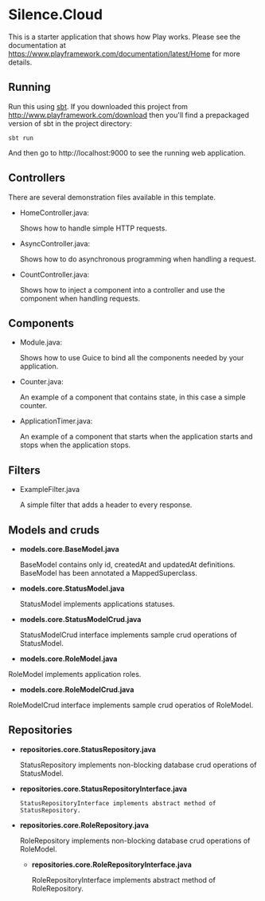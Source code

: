 # Silence.Cloud

This is a starter application that shows how Play works.  Please see the documentation at https://www.playframework.com/documentation/latest/Home for more details.

## Running

Run this using [sbt](http://www.scala-sbt.org/).  If you downloaded this project from http://www.playframework.com/download then you'll find a prepackaged version of sbt in the project directory:

```
sbt run
```

And then go to http://localhost:9000 to see the running web application.

## Controllers

There are several demonstration files available in this template.

- HomeController.java:

  Shows how to handle simple HTTP requests.

- AsyncController.java:

  Shows how to do asynchronous programming when handling a request.

- CountController.java:

  Shows how to inject a component into a controller and use the component when
  handling requests.

## Components

- Module.java:

  Shows how to use Guice to bind all the components needed by your application.

- Counter.java:

  An example of a component that contains state, in this case a simple counter.

- ApplicationTimer.java:

  An example of a component that starts when the application starts and stops
  when the application stops.

## Filters

- ExampleFilter.java

  A simple filter that adds a header to every response.
  
## Models and cruds

 - **models.core.BaseModel.java**
   
   BaseModel contains only id, createdAt and updatedAt definitions. BaseModel has 
   been annotated a MappedSuperclass.
   
 - **models.core.StatusModel.java**
   
   StatusModel implements applications statuses.
    
 - **models.core.StatusModelCrud.java**
 
   StatusModelCrud interface implements sample crud operations of StatusModel.
   
  - **models.core.RoleModel.java**
  
   RoleModel implements application roles.
   
  - **models.core.RoleModelCrud.java**
  
   RoleModelCrud interface implements sample crud operatios of RoleModel.
   
## Repositories

  - **repositories.core.StatusRepository.java**
  
    StatusRepository implements non-blocking database crud operations of 
    StatusModel.
    
  - **repositories.core.StatusRepositoryInterface.java**
      
        StatusRepositoryInterface implements abstract method of 
        StatusRepository.
   
  - **repositories.core.RoleRepository.java**
  
    RoleRepository implements non-blocking database crud operations 
    of RoleModel.
    
    - **repositories.core.RoleRepositoryInterface.java**
    
      RoleRepositoryInterface implements abstract method of RoleRepository.